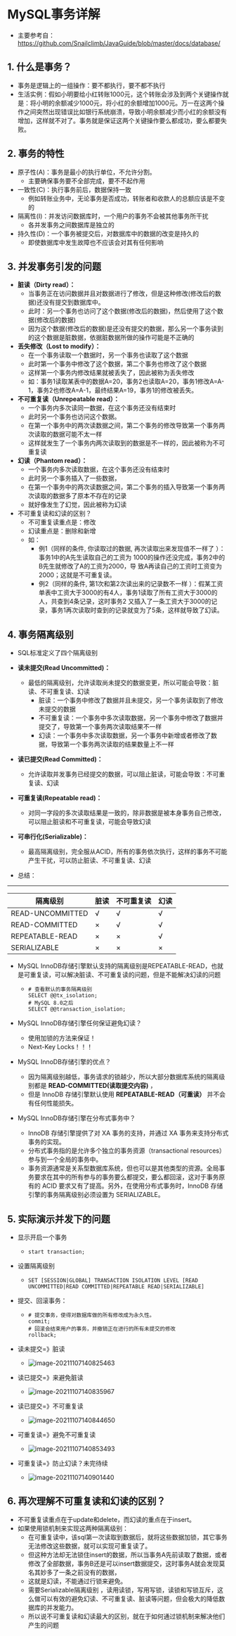 # MySQL事务详解

- 主要参考自：https://github.com/Snailclimb/JavaGuide/blob/master/docs/database/

## 1. 什么是事务？

- 事务是逻辑上的一组操作：要不都执行，要不都不执行
- 生活实例：假如小明要给小红转账1000元，这个转账会涉及到两个关键操作就是：将小明的余额减少1000元，将小红的余额增加1000元。万一在这两个操作之间突然出现错误比如银行系统崩溃，导致小明余额减少而小红的余额没有增加，这样就不对了。事务就是保证这两个关键操作要么都成功，要么都要失败。

## 2. 事务的特性

- 原子性(A)：事务是最小的执行单位，不允许分割。
  - 主要确保事务要不全部完成，要不不起作用
- 一致性(C)：执行事务前后，数据保持一致
  - 例如转账业务中，无论事务是否成功，转账者和收款人的总额应该是不变的
- 隔离性(I)：并发访问数据库时，一个用户的事务不会被其他事务所干扰
  - 各并发事务之间数据库是独立的
- 持久性(D)：一个事务被提交后，对数据库中的数据的改变是持久的
  - 即使数据库中发生故障也不应该会对其有任何影响

## 3. 并发事务引发的问题

- **脏读（Dirty read）：**
  - 当事务正在访问数据并且对数据进行了修改，但是这种修改(修改后的数据)还没有提交到数据库中。
  - 此时：另一个事务也访问了这个数据(修改后的数据)，然后使用了这个数据(修改后的数据)
  - 因为这个数据(修改后的数据)是还没有提交的数据，那么另一个事务读到的这个数据是脏数据，依据脏数据所做的操作可能是不正确的
- **丢失修改（Lost to modify）：**
  - 在一个事务读取一个数据时，另一个事务也读取了这个数据
  - 此时第一个事务中修改了这个数据，第二个事务也修改了这个数据
  - 这样第一个事务内修改结果就被丢失了，因此被称为丢失修改
  - 如：事务1读取某表中的数据A=20，事务2也读取A=20，事务1修改A=A-1，事务2也修改A=A-1，最终结果A=19，事务1的修改被丢失。
- **不可重复读（Unrepeatable read）：**
  - 一个事务内多次读同一数据，在这个事务还没有结束时
  - 此时另一个事务也访问这个数据。
  - 在第一个事务中的两次读数据之间，第二个事务的修改导致第一个事务两次读取的数据可能不太一样
  - 这样就发生了一个事务内两次读取到的数据是不一样的，因此被称为不可重复读
- **幻读（Phantom read）：**
  - 一个事务内多次读取数据，在这个事务还没有结束时
  - 此时另一个事务插入了一些数据，
  - 在第一个事务中的两次读数据之间，第二个事务的插入导致第一个事务两次读取的数据多了原本不存在的记录
  - 就好像发生了幻觉，因此被称为幻读
- 不可重复读和幻读的区别？
  - 不可重复读重点是：修改
  - 幻读重点是：删除和新增
  - 如：
    - 例1（同样的条件, 你读取过的数据, 再次读取出来发现值不一样了 ）：事务1中的A先生读取自己的工资为 1000的操作还没完成，事务2中的B先生就修改了A的工资为2000，导 致A再读自己的工资时工资变为 2000；这就是不可重复读。
    - 例2（同样的条件, 第1次和第2次读出来的记录数不一样 ）：假某工资单表中工资大于3000的有4人，事务1读取了所有工资大于3000的人，共查到4条记录，这时事务2 又插入了一条工资大于3000的记录，事务1再次读取时查到的记录就变为了5条，这样就导致了幻读。

## 4. 事务隔离级别

- SQL标准定义了四个隔离级别

- **读未提交(Read Uncommitted)：**
  
  - 最低的隔离级别，允许读取尚未提交的数据变更，所以可能会导致：脏读、不可重复读、幻读
    - 脏读：一个事务中修改了数据并且未提交，另一个事务读取到了修改未提交的数据
    - 不可重复读：一个事务中多次读取数据，另一个事务中修改了数据并提交了，导致第一个事务两次读取结果不一样
    - 幻读：一个事务中多次读取数据，另一个事务中新增或者修改了数据，导致第一个事务两次读取的结果数量上不一样

- **读已提交(Read Committed)：**
  
  - 允许读取并发事务已经提交的数据，可以阻止脏读，可能会导致：不可重复读、幻读

- **可重复读(Repeatable read)：**
  
  - 对同一字段的多次读取结果是一致的，除非数据是被本身事务自己修改，可以阻止脏读和不可重复读，可能会导致幻读

- **可串行化(Serializable)：**
  
  - 最高隔离级别，完全服从ACID，所有的事务依次执行，这样的事务不可能产生干扰，可以防止脏读、不可重复读、幻读

- 总结：

- ------

| 隔离级别             | 脏读  | 不可重复读 | 幻读  |
| ---------------- | --- | ----- | --- |
| READ-UNCOMMITTED | √   | √     | √   |
| READ-COMMITTED   | ×   | √     | √   |
| REPEATABLE-READ  | ×   | ×     | √   |
| SERIALIZABLE     | ×   | ×     | ×   |

- MySQL InnoDB存储引擎默认支持的隔离级别是REPEATABLE-READ，也就是可重复读，可以解决脏读、不可重复读的问题，但是不能解决幻读的问题
  
  - ```mysql
    # 查看默认的事务隔离级别
    SELECT @@tx_isolation;
    # MySQL 8.0之后
    SELECT @@transaction_isolation;
    ```

- MySQL InnoDB存储引擎任何保证避免幻读？
  
  - 使用加锁的方法来保证！
  - Next-Key Locks！！！

- MySQL InnoDB存储引擎的优点？
  
  - 因为隔离级别越低，事务请求的锁越少，所以大部分数据库系统的隔离级别都是 **READ-COMMITTED(读取提交内容)** ，
  - 但是 InnoDB 存储引擎默认使用 **REPEATABLE-READ（可重读）** 并不会有任何性能损失。

- MySQL InnoDB存储引擎在分布式事务中？
  
  - InnoDB 存储引擎提供了对 XA 事务的支持，并通过 XA 事务来支持分布式事务的实现。
  - 分布式事务指的是允许多个独立的事务资源（transactional resources）参与到一个全局的事务中。
  - 事务资源通常是关系型数据库系统，但也可以是其他类型的资源。全局事务要求在其中的所有参与的事务要么都提交，要么都回滚，这对于事务原有的 ACID 要求又有了提高。另外，在使用分布式事务时，InnoDB 存储引擎的事务隔离级别必须设置为 SERIALIZABLE。

## 5. 实际演示并发下的问题

- 显示开启一个事务
  
  - ```mysql
    start transaction;
    ```

- 设置隔离级别
  
  - ```mysql
    SET [SESSION|GLOBAL] TRANSACTION ISOLATION LEVEL [READ UNCOMMITTED|READ COMMITTED|REPEATABLE READ|SERIALIZABLE]
    ```

- 提交、回滚事务：
  
  - ```mysql
    # 提交事务，使得对数据库做的所有修改成为永久性。
    commit;
    # 回滚会结束用户的事务，并撤销正在进行的所有未提交的修改
    rollback;
    ```

- 读未提交=》脏读
  
  - ![image-20211107140825463](3_mysql事务.assets/image-20211107140825463.png)

- 读已提交=》来避免脏读
  
  - ![image-20211107140835967](3_mysql事务.assets/image-20211107140835967.png)

- 读已提交=》不可重复读
  
  - ![image-20211107140844650](3_mysql事务.assets/image-20211107140844650.png)

- 可重复读=》避免不可重复读
  
  - ![image-20211107140853493](3_mysql事务.assets/image-20211107140853493.png)

- 可重复读=》防止幻读？未完待续
  
  - ![image-20211107140901440](3_mysql事务.assets/image-20211107140901440.png)

## 6. 再次理解不可重复读和幻读的区别？

- 不可重复读重点在于update和delete，而幻读的重点在于insert。
- 如果使用锁机制来实现这两种隔离级别：
  - 在可重复读中，该sql第一次读取到数据后，就将这些数据加锁，其它事务无法修改这些数据，就可以实现可重复读了。
  - 但这种方法却无法锁住insert的数据，所以当事务A先前读取了数据，或者修改了全部数据，事务B还是可以insert数据提交，这时事务A就会发现莫名其妙多了一条之前没有的数据，
  - 这就是幻读，不能通过行锁来避免。
  - 需要Serializable隔离级别 ，读用读锁，写用写锁，读锁和写锁互斥，这么做可以有效的避免幻读、不可重复读、脏读等问题，但会极大的降低数据库的并发能力。
  - 所以说不可重复读和幻读最大的区别，就在于如何通过锁机制来解决他们产生的问题